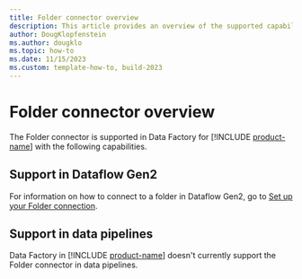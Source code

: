 ```yaml
---
title: Folder connector overview
description: This article provides an overview of the supported capabilities of the Folder connector.
author: DougKlopfenstein
ms.author: dougklo
ms.topic: how-to
ms.date: 11/15/2023
ms.custom: template-how-to, build-2023
---
```


# Folder connector overview

The Folder connector is supported in Data Factory for [!INCLUDE [product-name](../includes/product-name.md)] with the following capabilities.


## Support in Dataflow Gen2

For information on how to connect to a folder in Dataflow Gen2, go to [Set up your Folder connection](connector-folder.md).

## Support in data pipelines

Data Factory in [!INCLUDE [product-name](../includes/product-name.md)] doesn't currently support the Folder connector in data pipelines.
